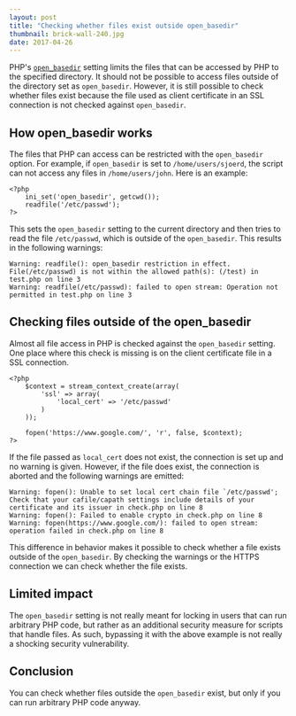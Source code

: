 ```yaml
---
layout: post
title: "Checking whether files exist outside open_basedir"
thumbnail: brick-wall-240.jpg
date: 2017-04-26
---
```


PHP's [`open_basedir`](http://php.net/manual/en/ini.core.php#ini.open-basedir) setting limits the files that can be accessed by PHP to the specified directory. It should not be possible to access files outside of the directory set as `open_basedir`. However, it is still possible to check whether files exist because the file used as client certificate in an SSL connection is not checked against `open_basedir`.

## How open_basedir works

The files that PHP can access can be restricted with the `open_basedir` option. For example, if `open_basedir` is set to `/home/users/sjoerd`, the script can not access any files in `/home/users/john`. Here is an example:

    <?php
        ini_set('open_basedir', getcwd());
        readfile('/etc/passwd');
    ?>

This sets the `open_basedir` setting to the current directory and then tries to read the file `/etc/passwd`, which is outside of the `open_basedir`. This results in the following warnings:

    Warning: readfile(): open_basedir restriction in effect. File(/etc/passwd) is not within the allowed path(s): (/test) in test.php on line 3
    Warning: readfile(/etc/passwd): failed to open stream: Operation not permitted in test.php on line 3

## Checking files outside of the open_basedir

Almost all file access in PHP is checked against the `open_basedir` setting. One place where this check is missing is on the client certificate file in a SSL connection.

    <?php
        $context = stream_context_create(array(
            'ssl' => array(
                'local_cert' => '/etc/passwd'
            )
        ));

        fopen('https://www.google.com/', 'r', false, $context);
    ?>

If the file passed as `local_cert` does not exist, the connection is set up and no warning is given. However, if the file does exist, the connection is aborted and the following warnings are emitted:

    Warning: fopen(): Unable to set local cert chain file `/etc/passwd'; Check that your cafile/capath settings include details of your certificate and its issuer in check.php on line 8
    Warning: fopen(): Failed to enable crypto in check.php on line 8
    Warning: fopen(https://www.google.com/): failed to open stream: operation failed in check.php on line 8

This difference in behavior makes it possible to check whether a file exists outside of the `open_basedir`. By checking the warnings or the HTTPS connection we can check whether the file exists.

## Limited impact

The `open_basedir` setting is not really meant for locking in users that can run arbitrary PHP code, but rather as an additional security measure for scripts that handle files. As such, bypassing it with the above example is not really a shocking security vulnerability.

## Conclusion

You can check whether files outside the `open_basedir` exist, but only if you can run arbitrary PHP code anyway.
